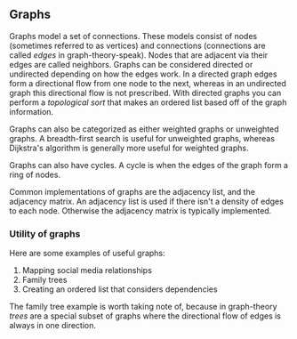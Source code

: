 ## Graphs

Graphs model a set of connections. These models consist of nodes (sometimes referred to as vertices) and connections (connections are called *edges* in graph-theory-speak).  Nodes that are adjacent via their edges are called neighbors. Graphs can be considered directed or undirected depending on how the edges work. In a directed graph edges form a directional flow from one node to the next, whereas in an undirected graph this directional flow is not prescribed. With directed graphs you can perform a *topological sort* that makes an ordered list based off of the graph information.

Graphs can also be categorized as either weighted graphs or unweighted graphs. A breadth-first search is useful for unweighted graphs, whereas Dijkstra's algorithm is generally more useful for weighted graphs.

Graphs can also have cycles. A cycle is when the edges of the graph form a ring of nodes.

Common implementations of graphs are the adjacency list, and the adjacency matrix. An adjacency list is used if there isn't a density of edges to each node. Otherwise the adjacency matrix is typically implemented.

### Utility of graphs

Here are some examples of useful graphs:

1. Mapping social media relationships
2. Family trees
3. Creating an ordered list that considers dependencies

The family tree example is worth taking note of, because in graph-theory *trees* are a special subset of graphs where the directional flow of edges is always in one direction.
